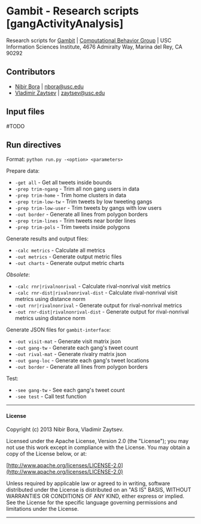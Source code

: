 # Gambit - Research scripts [gangActivityAnalysis]


Research scripts for [Gambit](http://brain.isi.edu/~gambit/v2.0/)
| [Computational Behavior Group](http://cbg.isi.edu)
| USC Information Sciences Institute, 4676 Admiralty Way, Marina del Rey, CA 90292

## Contributors

* [Nibir Bora](http://nibir.me/) | <nbora@usc.edu>
* [Vladimir Zaytsev](http://zvm.me/) | <zaytsev@usc.edu>


## Input files
 #TODO

## Run directives

Format: `python run.py -<option> <parameters>`

Prepare data:

* `-get all` - Get all tweets inside bounds
* `-prep trim-ngang` - Trim all non gang users in data
* `-prep trim-home` - Trim home clusters in data
* `-prep trim-low-tw` - Trim tweets by low tweeting gangs
* `-prep trim-low-user` - Trim tweets by gangs with low users
* `-out border` - Generate all lines from polygon borders
* `-prep trim-lines` - Trim tweets near border lines
* `-prep trim-pols` - Trim tweets inside polygons

Generate results and output files:

* `-calc metrics` - Calculate all metrics
* `-out metrics` - Generate output metric files
* `-out charts` - Generate output metric charts


*Obsolete*:

* `-calc rnr|rivalnonrival` - Calculate rival-nonrival visit metrics
* `-calc rnr-dist|rivalnonrival-dist` - Calculate rival-nonrival visit metrics using distance norm
* `-out rnr|rivalnonrival` - Generate output for rival-nonrival metrics
* `-out rnr-dist|rivalnonrival-dist` - Generate output for rival-nonrival metrics using distance norm


Generate JSON files for `gambit-interface`:

* `-out visit-mat` - Generate visit matrix json
* `-out gang-tw` - Generate each gang\'s tweet count
* `-out rival-mat` - Generate rivalry matrix json
* `-out gang-loc` - Generate each gang\'s tweet locations
* `-out border` - Generate all lines from polygon borders


Test:

* `-see gang-tw` - See each gang\'s tweet count
* `-see test` - Call test function

---
#### License

Copyright (c) 2013 Nibir Bora, Vladimir Zaytsev.

Licensed under the Apache License, Version 2.0 (the "License");
you may not use this work except in compliance with the License.
You may obtain a copy of the License below, or at:

[http://www.apache.org/licenses/LICENSE-2.0](http://www.apache.org/licenses/LICENSE-2.0)

Unless required by applicable law or agreed to in writing, software
distributed under the License is distributed on an "AS IS" BASIS,
WITHOUT WARRANTIES OR CONDITIONS OF ANY KIND, either express or implied.
See the License for the specific language governing permissions and
limitations under the License.

---
	
	
